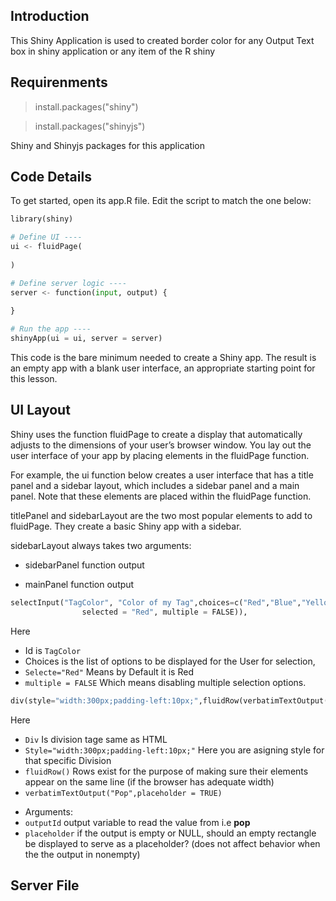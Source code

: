 ## Introduction 

This Shiny Application is used to created border color for any Output Text box in shiny application or any item of the R shiny 

## Requirenments 

> install.packages("shiny")

> install.packages("shinyjs")

Shiny and Shinyjs packages for this application 

## Code Details 
To get started, open its app.R file. Edit the script to match the one below:
```python
library(shiny)

# Define UI ----
ui <- fluidPage(
  
)

# Define server logic ----
server <- function(input, output) {
  
}

# Run the app ----
shinyApp(ui = ui, server = server)
```
This code is the bare minimum needed to create a Shiny app. The result is an empty app with a blank user interface, an appropriate starting point for this lesson.

## UI Layout
Shiny uses the function fluidPage to create a display that automatically adjusts to the dimensions of your user’s browser window. You lay out the user interface of your app by placing elements in the fluidPage function.

For example, the ui function below creates a user interface that has a title panel and a sidebar layout, which includes a sidebar panel and a main panel. Note that these elements are placed within the fluidPage function.


titlePanel and sidebarLayout are the two most popular elements to add to fluidPage. They create a basic Shiny app with a sidebar.

sidebarLayout always takes two arguments:

- sidebarPanel function output

- mainPanel function output

```python
selectInput("TagColor", "Color of my Tag",choices=c("Red","Blue","Yellow","Black", "grey","orange","pink","purple"), 
                selected = "Red", multiple = FALSE)),
  ```
Here 
- Id is `TagColor` 
- Choices is the list of options to be displayed for the User for selection, 
- `Selecte="Red"` Means by Default it is Red
- `multiple = FALSE` Which means disabling multiple selection options.


```python
div(style="width:300px;padding-left:10px;",fluidRow(verbatimTextOutput("Pop",placeholder = TRUE)))
```
Here 
- `Div` Is division tage same as HTML
- `Style="width:300px;padding-left:10px;"` Here you are asigning style for that specific Division 
- `fluidRow()`  Rows exist for the purpose of making sure their elements appear on the same line (if the browser has adequate width)
- `verbatimTextOutput("Pop",placeholder = TRUE)`
* Arguments:
*  `outputId`	output variable to read the value from i.e **pop**
* `placeholder`	if the output is empty or NULL, should an empty rectangle be displayed to serve as a placeholder? (does not affect behavior when the the output in nonempty) 


## Server File 

